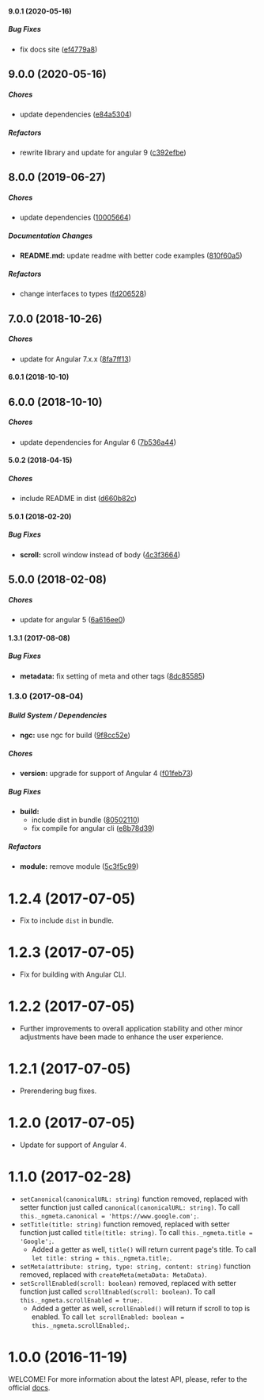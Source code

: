 #### 9.0.1 (2020-05-16)

##### Bug Fixes

*  fix docs site ([ef4779a8](https://github.com/MichaelSolati/ngmeta/commit/ef4779a8f928c56894fdc5debac27f793ee72dd0))

## 9.0.0 (2020-05-16)

##### Chores

*  update dependencies ([e84a5304](https://github.com/MichaelSolati/ngmeta/commit/e84a530400830438c622759d379a3af20e77808f))

##### Refactors

*  rewrite library and update for angular 9 ([c392efbe](https://github.com/MichaelSolati/ngmeta/commit/c392efbeca56aeb3b97734ea40f02161540ef43d))

## 8.0.0 (2019-06-27)

##### Chores

*  update dependencies ([10005664](https://github.com/MichaelSolati/ngmeta/commit/100056649a9485a8b5cf266bb30f47542f2f3d30))

##### Documentation Changes

* **README.md:**  update readme with better code examples ([810f60a5](https://github.com/MichaelSolati/ngmeta/commit/810f60a5308c228c3d6746caca7ec1b3572768d1))

##### Refactors

*  change interfaces to types ([fd206528](https://github.com/MichaelSolati/ngmeta/commit/fd20652873395126ab685766633444821e6bfe80))

## 7.0.0 (2018-10-26)

##### Chores

*  update for Angular 7.x.x ([8fa7ff13](https://github.com/MichaelSolati/ngmeta/commit/8fa7ff13c0b8a52a64df5e9048ef0c57abcf7777))

#### 6.0.1 (2018-10-10)

## 6.0.0 (2018-10-10)

##### Chores

*  update dependencies for Angular 6 ([7b536a44](https://github.com/MichaelSolati/ngmeta/commit/7b536a446a96709b1f2c2bac1095728b6bd34abe))

#### 5.0.2 (2018-04-15)

##### Chores

*  include README in dist ([d660b82c](https://github.com/MichaelSolati/ngmeta/commit/d660b82c20419853f78550366e98615d3aa72e79))

#### 5.0.1 (2018-02-20)

##### Bug Fixes

* **scroll:**  scroll window instead of body ([4c3f3664](https://github.com/MichaelSolati/ngmeta/commit/4c3f3664903a68f0cbde9c4def8985f7e269a15b))

## 5.0.0 (2018-02-08)

##### Chores

*  update for angular 5 ([6a616ee0](https://github.com/MichaelSolati/ngmeta/commit/6a616ee0701e3bc3d366f91adf56c89f82cbe55c))

#### 1.3.1 (2017-08-08)

##### Bug Fixes

* **metadata:** fix setting of meta and other tags ([8dc85585](https://github.com/MichaelSolati/ngmeta/commit/8dc85585001c6c98bdb6b6fc8b52e365cf537989))

### 1.3.0 (2017-08-04)

##### Build System / Dependencies

* **ngc:** use ngc for build ([9f8cc52e](https://github.com/MichaelSolati/ngmeta/commit/9f8cc52ee65c9da65247f90e12243a7b995ff14b))

##### Chores

* **version:** upgrade for support of Angular 4 ([f01feb73](https://github.com/MichaelSolati/ngmeta/commit/f01feb73c9d5678cdbfeb83ec85c804d45df3e5c))

##### Bug Fixes

* **build:**
  * include dist in bundle ([80502110](https://github.com/MichaelSolati/ngmeta/commit/805021102259d9159d83bd824be98b47d5f1b05f))
  * fix compile for angular cli ([e8b78d39](https://github.com/MichaelSolati/ngmeta/commit/e8b78d3913160a0390fa3e5b6627ecdf71d137a7))

##### Refactors

* **module:** remove module ([5c3f5c99](https://github.com/MichaelSolati/ngmeta/commit/5c3f5c99ed573918ac3829b14bccaf14e631c435))

# 1.2.4 (2017-07-05)

* Fix to include `dist` in bundle.

# 1.2.3 (2017-07-05)

* Fix for building with Angular CLI.

# 1.2.2 (2017-07-05)

* Further improvements to overall application stability and other minor adjustments have been made to enhance the user experience.

# 1.2.1 (2017-07-05)

* Prerendering bug fixes.

# 1.2.0 (2017-07-05)

* Update for support of Angular 4.

# 1.1.0 (2017-02-28)

* `setCanonical(canonicalURL: string)` function removed, replaced with setter function just called `canonical(canonicalURL: string)`. To call `this._ngmeta.canonical = 'https://www.google.com';`. 
* `setTitle(title: string)` function removed, replaced with setter function just called `title(title: string)`. To call `this._ngmeta.title = 'Google';`. 
    * Added a getter as well, `title()` will return current page's title. To call `let title: string = this._ngmeta.title;`.
* `setMeta(attribute: string, type: string, content: string)` function removed, replaced with `createMeta(metaData: MetaData)`.
* `setScrollEnabled(scroll: boolean)` removed, replaced with setter function just called `scrollEnabled(scroll: boolean)`. To call `this._ngmeta.scrollEnabled = true;`. 
    * Added a getter as well, `scrollEnabled()` will return if scroll to top is enabled. To call `let scrollEnabled: boolean = this._ngmeta.scrollEnabled;`.

# 1.0.0 (2016-11-19)

WELCOME! For more information about the latest API, please, refer to the official [docs](https://ngmeta.michaelsolati.com/).
